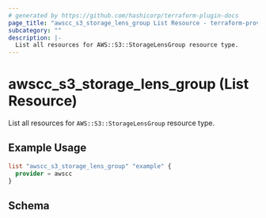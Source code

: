 ```yaml
---
# generated by https://github.com/hashicorp/terraform-plugin-docs
page_title: "awscc_s3_storage_lens_group List Resource - terraform-provider-awscc"
subcategory: ""
description: |-
  List all resources for AWS::S3::StorageLensGroup resource type.
---
```


# awscc_s3_storage_lens_group (List Resource)

List all resources for `AWS::S3::StorageLensGroup` resource type.

## Example Usage

```terraform
list "awscc_s3_storage_lens_group" "example" {
  provider = awscc
}
```

<!-- schema generated by tfplugindocs -->
## Schema
